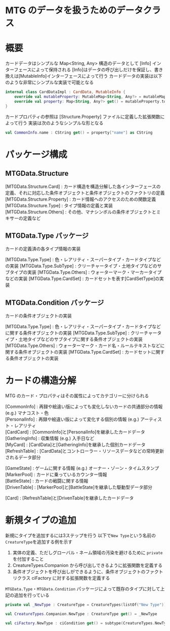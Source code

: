 
# MTG のデータを扱うためのデータクラス

# 概要

カードデータはシンプルな Map<String, Any> 構造のデータとして [Info] インターフェースによって保持される
[Info]はデータの呼び出しだけを保証し、書き換えは[MutableInfo]インターフェースによって行う
カードデータの実装は以下のような非常にシンプルな実装で可能となる

```carddata.kt
internal class CardDataImpl : CardData, MutableInfo {
    override val mutableProperty: MutableMap<String, Any?> = mutableMapOf()
    override val property: Map<String, Any?> get() = mutableProperty.toMap()
}
```

カードプロパティの参照は [Structure.Property] ファイルに定義した拡張関数によって行う
実装は次のようなシンプルな形となる

```property.kt
val CommonInfo.name : CString get() = property["name"] as CString
```

# パッケージ構成

## MTGData.Structure

[MTGData.Structure.Card] : カード構造を構造分解した各インターフェースの定義、それに対応した条件オブジェクトと条件オブジェクトのファクトリの定義
[MTGData.Structure.Property] : カード情報へのアクセスのための関数定義
[MTGData.Structure.Type] : タイプ情報の定義と実装
[MTGData.Structure.Others] : その他、マナシンボルの条件オブジェクトとミキサーの定義など

## MTGData.Type パッケージ

カードの定義済の各タイプ情報の実装

[MTGData.Type.Type] : 色・レアリティ・スーパータイプ・カードタイプなどの実装
[MTGData.Type.SubType] : クリーチャータイプ・土地タイプなどのサブタイプの実装
[MTGData.Type.Others] : ウォーターマーク・マーカータイプなどの実装
[MTGData.Type.CardSet] : カードセットを表す[CardSetType]の実装


## MTGData.Condition パッケージ

カードの条件オブジェクトの実装

[MTGData.Type.Type] : 色・レアリティ・スーパータイプ・カードタイプなどに関する条件オブジェクトの実装
[MTGData.Type.SubType] : クリーチャータイプ・土地タイプなどのサブタイプに関する条件オブジェクトの実装
[MTGData.Type.Others] : ウォーターマーク・カード名・ルールテキストなどに関する条件オブジェクトの実装
[MTGData.Type.CardSet] : カードセットに関する条件オブジェクトの実装


# カードの構造分解

MTG のカード・プロパティはその属性によってカテゴリーに分けられる

[CommonInfo] : 再録や絵違い版によっても変化しないカードの共通部分の情報 (e.g.) マナコスト・色<br>
[PersonalInfo] : 再録や絵違い版によって変化する個別の情報 (e.g.) アーティスト・レアリティ<br>
[CardCard] : [CommonInfo]と[PersonalInfo]を継承したカードデータ<br>
[GatheringInfo] : 収集情報 (e.g.) 入手日など<br>
[MyCard] : [CardData]と[GatheringInfo]を継承した個別カードデータ<br>
[RefreshTable] : [CardData]とコントローラー・リソースデータなどの常時更新されるデータ部分<br>

[GameState] : ゲームに関する情報 (e.g.) オーナー・ゾーン・タイムスタンプ <br>
[MarkerPool] : カードに乗っているカウンター情報<br>
[BattleState] : カードの戦闘に関する情報<br>
[DrivenTable] : [MarkerPool]と[BattleState]を継承した駆動型データ部分<br>

[Card] : [RefreshTable]と[DrivenTable]を継承したカードデータ

# 新規タイプの追加

新規にタイプを追加するには3ステップを行う
以下で`New Type`という名前の`CreatureType`を追加する例を示す

1. 実体の定義、ただしグローバル・ネーム領域の汚染を避けるために `private` を付加すること
2. CreatureTypes.Companion から呼び出しできるように拡張関数を定義する
3. 条件オブジェクトを呼び出しができるように、条件オブジェクトのファクトリクラス ciFactory に対する拡張関数を定義する

`MTGData.Type`・`MTGData.Condition` パッケージによって既存のタイプに対して上記の追加を行っている

```type.kt
private val _NewType : CreatureType = CreatureTypes(listOf("New Type"))

val CreatureTypes.Companion.NewType : CreatureType get() = _NewType

val ciFactory.NewType : ciCondition get() = subtype(CreatureTypes.NewType)
```

